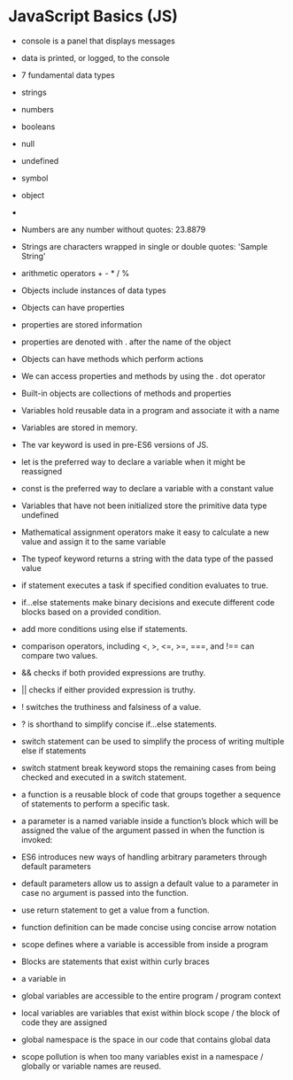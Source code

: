# JavaScript Basics (JS)

- console is a panel that displays messages
- data is printed, or logged, to the console

- 7 fundamental data types
- strings
- numbers
- booleans
- null
- undefined
- symbol
- object
- 
- Numbers are any number without quotes: 23.8879
- Strings are characters wrapped in single or double quotes: 'Sample String'
- arithmetic operators + -  *  / %
- Objects include instances of data types 
- Objects can have properties
- properties are stored information 
- properties are denoted with . after the name of the object
- Objects can have methods which perform actions
- We can access properties and methods by using the . dot operator
- Built-in objects are collections of methods and properties


- Variables hold reusable data in a program and associate it with a name
- Variables are stored in memory.
- The var keyword is used in pre-ES6 versions of JS.
- let is the preferred way to declare a variable when it might be reassigned
- const is the preferred way to declare a variable with a constant value
- Variables that have not been initialized store the primitive data type undefined
- Mathematical assignment operators make it easy to calculate a new value and assign it to the same variable
- The typeof keyword returns a string with the data type of the passed value

- if statement executes a task if specified condition evaluates to true.
- if...else statements make binary decisions and execute different code blocks based on a provided condition.
- add more conditions using else if statements.
- comparison operators, including <, >, <=, >=, ===, and !== can compare two values.
- && checks if both provided expressions are truthy.
- || checks if either provided expression is truthy.
-  ! switches the truthiness and falsiness of a value.
- ? is shorthand to simplify concise if...else statements.
- switch statement can be used to simplify the process of writing multiple else if statements
-  switch statment break keyword stops the remaining cases from being checked and executed in a switch statement.

- a function is a reusable block of code that groups together a sequence of statements to perform a specific task.
 
- a parameter is a named variable inside a function’s block which will be assigned the value of the argument passed in when the function is invoked:

- ES6 introduces new ways of handling arbitrary parameters through default parameters 

- default parameters allow us to assign a default value to a parameter in case no argument is passed into the function.

- use return statement to get a value from a function.

- function definition can be made concise using concise arrow notation

- scope defines where a variable is accessible from inside a program
- Blocks are statements that exist within curly braces
- a variable in 
- global variables are accessible to the entire program / program context
- local variables are variables that exist within block scope / the block of code they are assigned
- global namespace is the space in our code that contains global data
- scope pollution is when too many variables exist in a namespace / globally or variable names are reused.
